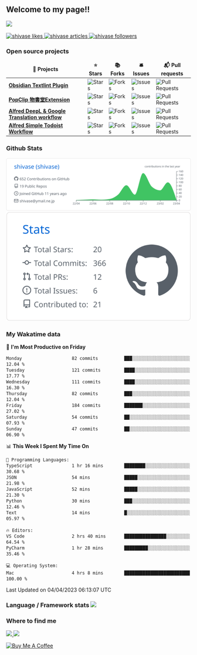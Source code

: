
<h2>Welcome to my page!!</h2>

![](https://komarev.com/ghpvc/?username=shivase&color=red)

<p>
  <a href="https://zenn.dev/shivase">
    <img src="https://zenn.badge.nikaera.com/s/shivase/likes?style=flat-square" alt="shivase likes" />
  </a>
  <a href="https://zenn.dev/shivase/articles">
    <img src="https://zenn.badge.nikaera.com/s/shivase/articles?style=flat-square" alt="shivase articles" />
  </a>
  <a href="https://zenn.dev/shivase/followers">
    <img src="https://zenn.badge.nikaera.com/s/shivase/followers?style=flat-square" alt="shivase followers" />
  </a>
</p>

<h3>Open source projects</h3>
<table>
  <thead align="center">
    <tr border: none;>
      <td><b>🎁 Projects</b></td>
      <td><b>⭐ Stars</b></td>
      <td><b>📚 Forks</b></td>
      <td><b>🛎 Issues</b></td>
      <td><b>📬 Pull requests</b></td>
    </tr>
  </thead>
  <tbody>
    <tr>
      <td><a href="https://github.com/shivase/obsidian-textlint"><b>Obsidian Textlint Plugin</b></a></td>
      <td><img alt="Stars" src="https://img.shields.io/github/stars/shivase/obsidian-textlint?style=flat-square&labelColor=343b41"/></td>
      <td><img alt="Forks" src="https://img.shields.io/github/forks/shivase/obsidian-textlint?style=flat-square&labelColor=343b41"/></td>
      <td><img alt="Issues" src="https://img.shields.io/github/issues/shivase/obsidian-textlint?style=flat-square&labelColor=343b41"/></td>
      <td><img alt="Pull Requests" src="https://img.shields.io/github/issues-pr/shivase/obsidian-textlint?style=flat-square&labelColor=343b41"/></td>
    </tr>
    <tr>
      <td><a href="https://github.com/shivase/popclip-monokakido"><b>PopClip 物書堂Extension</b></a></td>
      <td><img alt="Stars" src="https://img.shields.io/github/stars/shivase/popclip-monokakido?style=flat-square&labelColor=343b41"/></td>
      <td><img alt="Forks" src="https://img.shields.io/github/forks/shivase/popclip-monokakido?style=flat-square&labelColor=343b41"/></td>
      <td><img alt="Issues" src="https://img.shields.io/github/issues/shivase/popclip-monokakido?style=flat-square&labelColor=343b41"/></td>
      <td><img alt="Pull Requests" src="https://img.shields.io/github/issues-pr/shivase/popclip-monokakido?style=flat-square&labelColor=343b41"/></td>
    </tr>
    <tr>
      <td><a href="https://github.com/shivase/alfred-workflow-deepl-google-translation"><b>Alfred DeepL & Google Translation workflow</b></a></td>
      <td><img alt="Stars" src="https://img.shields.io/github/stars/shivase/alfred-workflow-deepl-google-translation?style=flat-square&labelColor=343b41"/></td>
      <td><img alt="Forks" src="https://img.shields.io/github/forks/shivase/alfred-workflow-deepl-google-translation?style=flat-square&labelColor=343b41"/></td>
      <td><img alt="Issues" src="https://img.shields.io/github/issues/shivase/alfred-workflow-deepl-google-translation?style=flat-square&labelColor=343b41"/></td>
      <td><img alt="Pull Requests" src="https://img.shields.io/github/issues-pr/shivase/alfred-workflow-deepl-google-translation?style=flat-square&labelColor=343b41"/></td>
    </tr>
    <tr>
      <td><a href="https://github.com/shivase/alfred-simple-todoist"><b>Alfred Simple Todoist Workflow</b></a></td>
      <td><img alt="Stars" src="https://img.shields.io/github/stars/shivase/alfred-simple-todoist?style=flat-square&labelColor=343b41"/></td>
      <td><img alt="Forks" src="https://img.shields.io/github/forks/shivase/alfred-simple-todoist?style=flat-square&labelColor=343b41"/></td>
      <td><img alt="Issues" src="https://img.shields.io/github/issues/shivase/alfred-simple-todoist?style=flat-square&labelColor=343b41"/></td>
      <td><img alt="Pull Requests" src="https://img.shields.io/github/issues-pr/shivase/alfred-simple-todoist?style=flat-square&labelColor=343b41"/></td>
    </tr>
  </tbody>
</table>

<h3>Github Stats</h3>

![](https://raw.githubusercontent.com/shivase/profile-summary-cards/master/profile-summary-card-output/github/0-profile-details.svg)
![](https://raw.githubusercontent.com/shivase/profile-summary-cards/master/profile-summary-card-output/github/3-stats.svg)

<h3>My Wakatime data</h3>

<!--START_SECTION:waka-->
📅 **I'm Most Productive on Friday** 

```text
Monday                   82 commits          ███░░░░░░░░░░░░░░░░░░░░░░   12.04 % 
Tuesday                  121 commits         ████░░░░░░░░░░░░░░░░░░░░░   17.77 % 
Wednesday                111 commits         ████░░░░░░░░░░░░░░░░░░░░░   16.30 % 
Thursday                 82 commits          ███░░░░░░░░░░░░░░░░░░░░░░   12.04 % 
Friday                   184 commits         ███████░░░░░░░░░░░░░░░░░░   27.02 % 
Saturday                 54 commits          ██░░░░░░░░░░░░░░░░░░░░░░░   07.93 % 
Sunday                   47 commits          ██░░░░░░░░░░░░░░░░░░░░░░░   06.90 % 
```


📊 **This Week I Spent My Time On** 

```text
💬 Programming Languages: 
TypeScript               1 hr 16 mins        ████████░░░░░░░░░░░░░░░░░   30.68 % 
JSON                     54 mins             █████░░░░░░░░░░░░░░░░░░░░   21.98 % 
JavaScript               52 mins             █████░░░░░░░░░░░░░░░░░░░░   21.30 % 
Python                   30 mins             ███░░░░░░░░░░░░░░░░░░░░░░   12.46 % 
Text                     14 mins             █░░░░░░░░░░░░░░░░░░░░░░░░   05.97 % 

🔥 Editors: 
VS Code                  2 hrs 40 mins       ████████████████░░░░░░░░░   64.54 % 
PyCharm                  1 hr 28 mins        █████████░░░░░░░░░░░░░░░░   35.46 % 

💻 Operating System: 
Mac                      4 hrs 8 mins        █████████████████████████   100.00 % 
```


 Last Updated on 04/04/2023 06:13:07 UTC
<!--END_SECTION:waka-->

<h3>Language / Framework stats
<img src="https://cr-skills-chart-widget.azurewebsites.net/api/api?username=shivase" />


<h3>Where to find me</h3>
<p>
  <a href="https://www.twitter.com/shivasek5">
    <img src="https://img.shields.io/badge/twitter-%231DA1F2.svg?&style=for-the-badge&logo=twitter&logoColor=white" height=25>
  </a>
  <a href="https://zenn.dev/shivase">
    <img src="https://img.shields.io/badge/-Zenn-03363D.svg?logo=zenn&style=flat-square" height=25>
  </a>
</p>

<p>
  <a href="https://www.buymeacoffee.com/shivase" target="_blank" rel="noreferrer nofollow">
    <img src="https://cdn.buymeacoffee.com/buttons/default-red.png" alt="Buy Me A Coffee" height="30" width="150" >
  </a>
</p>
